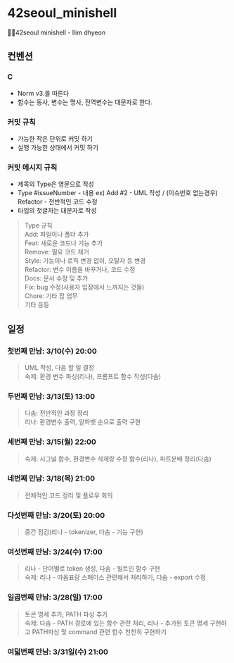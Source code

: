 # 42seoul_minishell
👯‍♀️42seoul minishell - llim  dhyeon

## 컨벤션
### C
 - Norm v3.를 따른다
 - 함수는 동사, 변수는 명사, 전역변수는 대문자로 한다.

### 커밋 규칙
 - 가능한 작은 단위로 커밋 하기
 - 실행 가능한 상태에서 커밋 하기

### 커밋 메시지 규칙
 - 제목의 Type은 영문으로 작성
 - Type #issueNumber - 내용 ex) Add #2 - UML 작성 / (이슈번호 없는경우) Refactor - 전반적인 코드 수정
 - 타입의 첫글자는 대문자로 작성
> Type 규칙  
Add: 파일이나 폴더 추가  
Feat: 새로운 코드나 기능 추가  
Remove: 필요 코드 제거  
Style: 기능이나 로직 변경 없이, 오탈자 등 변경  
Refactor: 변수 이름을 바꾸거나, 코드 수정  
Docs: 문서 수정 및 추가  
Fix: bug 수정(사용자 입장에서 느껴지는 것들)  
Chore: 기타 잡 업무  
기타 등등  


## 일정
### 첫번째 만남: 3/10(수) 20:00
> UML 작성, 다음 할 일 결정  
> 숙제: 환경 변수 파싱(리나), 프롬프트 함수 작성(다솜)


### 두번째 만남: 3/13(토) 13:00
> 다솜: 전반적인 과정 정리  
> 리나: 환경변수 출력, 알파벳 순으로 출력 구현


### 세번째 만남: 3/15(월) 22:00
> 숙제: 시그널 함수, 환경변수 삭제랑 수정 함수(리나), 파트분배 정리(다솜)


### 네번째 만남: 3/18(목) 21:00
> 전체적인 코드 정리 및 플로우 회의


### 다섯번째 만남: 3/20(토) 20:00
> 중간 점검(리나 - tokenizer, 다솜 - 기능 구현)


### 여섯번째 만남: 3/24(수) 17:00
> 리나 - 단어별로 token 생성, 다솜 - 빌트인 함수 구현  
> 숙제: 리나 - 따옴표랑 스페이스 관련해서 처리하기, 다솜 - export 수정


### 일곱번째 만남: 3/28(일) 17:00
> 토큰 명세 추가, PATH 파싱 추가  
> 숙제: 다솜 - PATH 경로에 있는 함수 관련 처리, 리나 - 추가된 토큰 명세 구현하고 PATH파싱 및 command 관련 함수 천천히 구현하기


### 여덟번째 만남: 3/31일(수) 21:00
